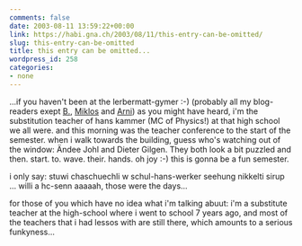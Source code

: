 ```yaml
---
comments: false
date: 2003-08-11 13:59:22+00:00
link: https://habi.gna.ch/2003/08/11/this-entry-can-be-omitted/
slug: this-entry-can-be-omitted
title: this entry can be omitted...
wordpress_id: 258
categories:
- none
---
```


...if you haven't been at the lerbermatt-gymer :-) (probably all my blog-readers exept [B.](http://www.bernhardseefeld.ch/), [Miklos](http://www.kozary.com/mt/) and [Arni](http://www.arnoldseefeld.com/blog/))
as you might have heard, i'm the substitution teacher of hans kammer (MC of Physics!) at that high school we all were.
and this morning was the teacher conference to the start of the semester. when i walk towards the building, guess who's watching out of the window: Ändee Johl and Dieter Gilgen. They both look a bit puzzled and then. start. to. wave. their. hands. oh joy :-)
this is gonna be a fun semester.

i only say:
stuwi chaschuechli w
schul-hans-werker
seehung
nikkelti
sirup ...
willi a
hc-senn
aaaaah, those were the days...

for those of you which have no idea what i'm talking abuut: i'm a substitute teacher at the high-school where i went to school 7 years ago, and most of the teachers that i had lessos with are still there, which amounts to a serious funkyness...
